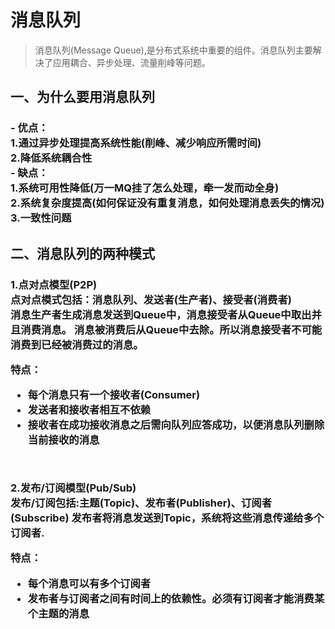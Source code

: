 # 消息队列
> 消息队列(Message Queue),是分布式系统中重要的组件。消息队列主要解决了应用耦合、异步处理、流量削峰等问题。

## 一、为什么要用消息队列
<h3>
- 优点：<br>
1.通过异步处理提高系统性能(削峰、减少响应所需时间)<br>
2.降低系统耦合性<br>
- 缺点：<br>
1.系统可用性降低(万一MQ挂了怎么处理，牵一发而动全身)<br>
2.系统复杂度提高(如何保证没有重复消息，如何处理消息丢失的情况)<br>
3.一致性问题<br>

</h3>

## 二、消息队列的两种模式
<h3>
1.点对点模型(P2P)<br>
点对点模式包括：消息队列、发送者(生产者)、接受者(消费者)<br>
消息生产者生成消息发送到Queue中，消息接受者从Queue中取出并且消费消息。
消息被消费后从Queue中去除。所以消息接受者不可能消费到已经被消费过的消息。<br>

特点：
- 每个消息只有一个接收者(Consumer)
- 发送者和接收者相互不依赖
- 接收者在成功接收消息之后需向队列应答成功，以便消息队列删除当前接收的消息
<br>

2.发布/订阅模型(Pub/Sub)<br>
发布/订阅包括:主题(Topic)、发布者(Publisher)、订阅者(Subscribe)
发布者将消息发送到Topic，系统将这些消息传递给多个订阅者.

特点：
- 每个消息可以有多个订阅者
- 发布者与订阅者之间有时间上的依赖性。必须有订阅者才能消费某个主题的消息
</h3>


